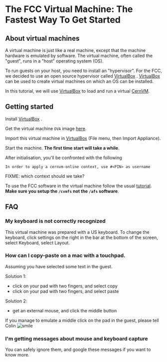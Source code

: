 The FCC Virtual Machine: The Fastest Way To Get Started
==

About virtual machines
--

A virtual machine is just like a real machine, except that the machine
hardware is emulated by software. The virtual machine, often called the
"guest", runs in a "host" operating system (OS).

To run guests on your host, you need to install an "hypervisor". For the
FCC, we decided to use an open source hypervisor called
[VirtualBox](https://www.virtualbox.org/wiki/Downloads) .
[VirtualBox](https://www.virtualbox.org/wiki/Downloads) can be used to
create virtual machines on which an OS can be installed.

In this tutorial, we will use
[VirtualBox](https://www.virtualbox.org/wiki/Downloads) to load and run
a virtual [CernVM](ttps://cernvm.cern.ch).

Getting started
--

Install [VirtualBox](https://www.virtualbox.org/wiki/Downloads) .

Get the virtual machine `OVA` image [here](https://cernvm.cern.ch/portal/downloads).

Import this virtual machine in
[VirtualBox](https://www.virtualbox.org/wiki/Downloads) (File menu, then
Import Appliance).

Start the machine. **The first time start will take a while**.

After initialisation, you'll be confronted with the following

```
In order to apply a cernvm-online context, use #<PIN> as username
```

FIXME: which context should we take?


To use the FCC software in the virtual machine follow the usual [tutorial](FccSoftwareGettingStarted.md).
**Make sure you setup the `/cvmfs` not the `/afs` software**.

FAQ
--

### My keyboard is not correctly recognized

This virtual machine was prepared with a US keyboard. To change the keyboard, click settings on the right in the bar
at the bottom of the screen, select Keyboard, select Layout.

### How can I copy-paste on a mac with a touchpad.

Assuming you have selected some text in the guest.

Solution 1:

-   click on your pad with two fingers, and select copy
-   click on your pad with two fingers, and select paste

Solution 2:

-   get an external mouse, and click the middle button

If you manage to emulate a middle click on the pad in the guest, please
tell Colin
![smile](https://twiki.cern.ch/twiki/pub/TWiki/SmiliesPlugin/smile.gif "smile")

### I'm getting messages about mouse and keyboard capture

You can safely ignore them, and google these messages if you want to
know more.

